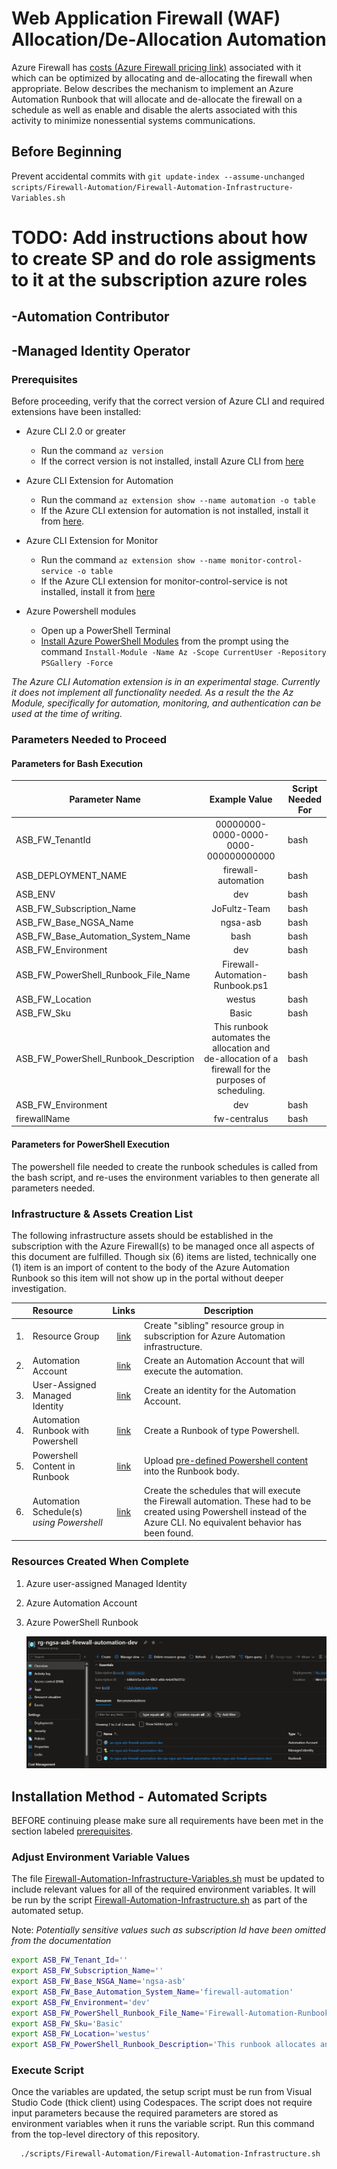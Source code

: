 # Web Application Firewall (WAF) Allocation/De-Allocation Automation

Azure Firewall has [costs (Azure Firewall pricing link)](https://azure.microsoft.com/en-gb/pricing/details/azure-firewall/#pricing) associated with it which can be optimized by allocating and de-allocating the firewall when appropriate.  Below describes the mechanism to implement an Azure Automation Runbook that will allocate and de-allocate the firewall on a schedule as well as enable and disable the alerts associated with this activity to minimize nonessential systems communications.

## Before Beginning

Prevent accidental commits with `git update-index --assume-unchanged scripts/Firewall-Automation/Firewall-Automation-Infrastructure-Variables.sh`

# TODO: Add instructions about how to create SP and do role assigments to it at the subscription azure roles

## -Automation Contributor

## -Managed Identity Operator

### Prerequisites

Before proceeding, verify that the correct version of Azure CLI and required extensions have been installed:

- Azure CLI 2.0 or greater
  - Run the command `az version`
  - If the correct version is not installed, install Azure CLI from [here](https://learn.microsoft.com/en-us/cli/azure/install-azure-cli)

- Azure CLI Extension for Automation
  - Run the command `az extension show --name automation -o table`
  - If the Azure CLI extension for automation is not installed, install it from [here](https://github.com/Azure/azure-cli-extensions/tree/main/src/automation#how-to-use).

- Azure CLI Extension for Monitor
  - Run the command `az extension show --name monitor-control-service -o table`
  - If the Azure CLI extension for monitor-control-service is not installed, install it from [here](https://github.com/Azure/azure-cli-extensions/tree/main/src/monitor-control-service#how-to-use)

- Azure Powershell modules
  - Open up a PowerShell Terminal
  - [Install Azure PowerShell Modules](https://learn.microsoft.com/en-us/powershell/azure/install-az-ps?view=latest#installation) from the prompt using the command `Install-Module -Name Az -Scope CurrentUser -Repository PSGallery -Force`

_The Azure CLI Automation extension is in an experimental stage.  Currently it does not implement all functionality needed.  As a result the the Az Module, specifically for automation, monitoring,  and authentication can be used at the time of writing._

### Parameters Needed to Proceed

#### Parameters for Bash Execution

| Parameter Name                        |                                             Example Value                                             | Script Needed For |
| ------------------------------------- | :---------------------------------------------------------------------------------------------------: | ----------------- |
| ASB_FW_TenantId                       |                                  00000000-0000-0000-0000-000000000000                                 | bash              |
| ASB_DEPLOYMENT_NAME                   |                                          firewall-automation                                          | bash              |
| ASB_ENV                               |                                                  dev                                                  | bash              |
| ASB_FW_Subscription_Name              |                                              JoFultz-Team                                             | bash              |
| ASB_FW_Base_NGSA_Name                 |                                                ngsa-asb                                               | bash              |
| ASB_FW_Base_Automation_System_Name    |                                                  bash                                                 | bash              |
| ASB_FW_Environment                    |                                                  dev                                                  | bash              |
| ASB_FW_PowerShell_Runbook_File_Name   |                                    Firewall-Automation-Runbook.ps1                                    | bash              |
| ASB_FW_Location                       |                                                 westus                                                | bash              |
| ASB_FW_Sku                            |                                                 Basic                                                 | bash              |
| ASB_FW_PowerShell_Runbook_Description | This runbook automates the allocation and de-allocation of a firewall for the purposes of scheduling. | bash              |
| ASB_FW_Environment                    |                                                  dev                                                  | bash              |
| firewallName                          |                                              fw-centralus                                             | bash              |

#### Parameters for PowerShell Execution

The powershell file needed to create the runbook schedules is called from the bash script, and re-uses the environment variables to then generate all parameters needed.  

### Infrastructure & Assets Creation List

The following infrastructure assets should be established in the subscription with the Azure Firewall(s) to be managed once all aspects of this document are fulfilled.  Though six (6) items are listed, technically one (1) item is an import of content to the body of the Azure Automation Runbook so this item will not show up in the portal without deeper investigation.  

|     | Resource                                  |                                                                                       Links                                                                                      | Description                                                                                                                                                                 |   |
| :-: | :---------------------------------------- | :------------------------------------------------------------------------------------------------------------------------------------------------------------------------------: | --------------------------------------------------------------------------------------------------------------------------------------------------------------------------- | - |
|  1. | Resource Group                            |                                                 [link](https://learn.microsoft.com/en-us/cli/azure/manage-azure-groups-azure-cli)                                                | Create "sibling" resource group in subscription for Azure Automation infrastructure.                                                                                        |   |
|  2. | Automation Account                        |                     [link](https://learn.microsoft.com/en-us/azure/templates/microsoft.automation/automationaccounts?pivots=deployment-language-arm-template)                    | Create an Automation Account that will execute the automation.                                                                                                              |   |
|  3. | User-Assigned Managed Identity            | [link](https://learn.microsoft.com/en-us/azure/active-directory/managed-identities-azure-resources/how-manage-user-assigned-managed-identities?pivots=identity-mi-methods-azcli) | Create an identity for the Automation Account.                                                                                                                              |   |
|  4. | Automation Runbook with Powershell        |                                      [link](https://learn.microsoft.com/en-us/azure/automation/automation-runbook-types#powershell-runbooks)                                     | Create a Runbook of type Powershell.                                                                                                                                        |   |
|  5. | Powershell Content in Runbook             |                               [link](https://learn.microsoft.com/en-us/powershell/module/az.automation/import-azautomationrunbook?view=azps-8.3.0)                               | Upload [pre-defined Powershell content](../scripts/Firewall-Automation/Firewall-Automation-Runbook.ps1) into the Runbook body.                                                                            |   |
|  6. | Automation Schedule(s) _using Powershell_ |                               [link](https://learn.microsoft.com/en-us/powershell/module/az.automation/import-azautomationrunbook?view=azps-8.3.0)                               | Create the schedules that will execute the Firewall automation.  These had to be created using Powershell instead of the Azure CLI.  No equivalent behavior has been found. |   |

### Resources Created When Complete

1. Azure user-assigned Managed Identity
2. Azure Automation Account
3. Azure PowerShell Runbook

    ![List of resources that will be created when complete.](./assets/Firewall-Automation/listOfResourcesInResourceGroup.png)

## Installation Method - Automated Scripts

BEFORE continuing please make sure all requirements have been met in the section labeled [prerequisites](#prerequisites).

### Adjust Environment Variable Values

The file [Firewall-Automation-Infrastructure-Variables.sh](../scripts/Firewall-Automation/Firewall-Automation-Infrastructure-Variables.sh) must be updated to include relevant values for all of the required environment variables. It will be run by the script [Firewall-Automation-Infrastructure.sh](../scripts/Firewall-Automation/Firewall-Automation-Infrastructure.sh) as part of the automated setup.

Note: _Potentially sensitive values such as subscription Id have been omitted from the documentation_

```bash
export ASB_FW_Tenant_Id=''
export ASB_FW_Subscription_Name=''
export ASB_FW_Base_NSGA_Name='ngsa-asb'
export ASB_FW_Base_Automation_System_Name='firewall-automation'
export ASB_FW_Environment='dev'
export ASB_FW_PowerShell_Runbook_File_Name='Firewall-Automation-Runbook.ps1'
export ASB_FW_Sku='Basic'
export ASB_FW_Location='westus'
export ASB_FW_PowerShell_Runbook_Description='This runbook allocates and de-allocates specific firewalls.  It also enables and disables specific metric and log alerts associated with such activities.'

```

### Execute Script

Once the variables are updated, the setup script must be run from Visual Studio Code (thick client) using Codespaces. The script does not require input parameters because the required parameters are stored as environment variables when it runs the variable script. Run this command from the top-level directory of this repository.

```bash
  ./scripts/Firewall-Automation/Firewall-Automation-Infrastructure.sh
```
